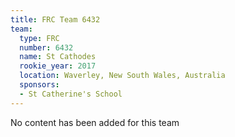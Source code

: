 ```yaml
---
title: FRC Team 6432
team:
  type: FRC
  number: 6432
  name: St Cathodes
  rookie_year: 2017
  location: Waverley, New South Wales, Australia
  sponsors:
  - St Catherine's School
---
```


No content has been added for this team